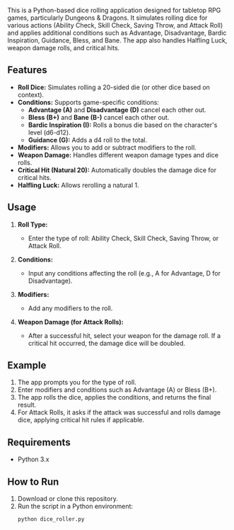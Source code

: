 This is a Python-based dice rolling application designed for tabletop RPG games, particularly Dungeons & Dragons. It simulates rolling dice for various actions (Ability Check, Skill Check, Saving Throw, and Attack Roll) and applies additional conditions such as Advantage, Disadvantage, Bardic Inspiration, Guidance, Bless, and Bane. The app also handles Halfling Luck, weapon damage rolls, and critical hits.

## Features

- **Roll Dice:** Simulates rolling a 20-sided die (or other dice based on context).
- **Conditions:** Supports game-specific conditions:
  - **Advantage (A)** and **Disadvantage (D)** cancel each other out.
  - **Bless (B+)** and **Bane (B-)** cancel each other out.
  - **Bardic Inspiration (I):** Rolls a bonus die based on the character's level (d6-d12).
  - **Guidance (G):** Adds a d4 roll to the total.
- **Modifiers:** Allows you to add or subtract modifiers to the roll.
- **Weapon Damage:** Handles different weapon damage types and dice rolls.
- **Critical Hit (Natural 20):** Automatically doubles the damage dice for critical hits.
- **Halfling Luck:** Allows rerolling a natural 1.

## Usage

1. **Roll Type:**
   - Enter the type of roll: Ability Check, Skill Check, Saving Throw, or Attack Roll.
   
2. **Conditions:** 
   - Input any conditions affecting the roll (e.g., A for Advantage, D for Disadvantage).
   
3. **Modifiers:** 
   - Add any modifiers to the roll.

4. **Weapon Damage (for Attack Rolls):** 
   - After a successful hit, select your weapon for the damage roll. If a critical hit occurred, the damage dice will be doubled.

## Example

1. The app prompts you for the type of roll.
2. Enter modifiers and conditions such as Advantage (A) or Bless (B+).
3. The app rolls the dice, applies the conditions, and returns the final result.
4. For Attack Rolls, it asks if the attack was successful and rolls damage dice, applying critical hit rules if applicable.

## Requirements

- Python 3.x

## How to Run

1. Download or clone this repository.
2. Run the script in a Python environment:
   ```bash
   python dice_roller.py
